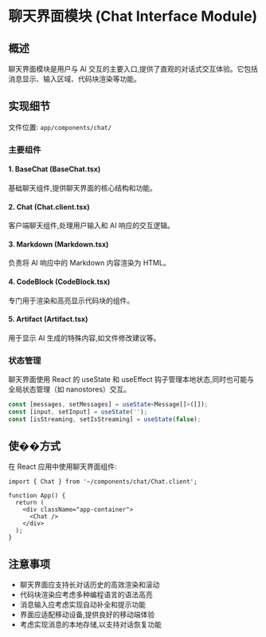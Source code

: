 # 聊天界面模块 (Chat Interface Module)

## 概述

聊天界面模块是用户与 AI 交互的主要入口,提供了直观的对话式交互体验。它包括消息显示、输入区域、代码块渲染等功能。

## 实现细节

文件位置: `app/components/chat/`

### 主要组件

#### 1. BaseChat (BaseChat.tsx)

基础聊天组件,提供聊天界面的核心结构和功能。

#### 2. Chat (Chat.client.tsx)

客户端聊天组件,处理用户输入和 AI 响应的交互逻辑。

#### 3. Markdown (Markdown.tsx)

负责将 AI 响应中的 Markdown 内容渲染为 HTML。

#### 4. CodeBlock (CodeBlock.tsx)

专门用于渲染和高亮显示代码块的组件。

#### 5. Artifact (Artifact.tsx)

用于显示 AI 生成的特殊内容,如文件修改建议等。

### 状态管理

聊天界面使用 React 的 useState 和 useEffect 钩子管理本地状态,同时也可能与全局状态管理（如 nanostores）交互。

```typescript
const [messages, setMessages] = useState<Message[]>([]);
const [input, setInput] = useState('');
const [isStreaming, setIsStreaming] = useState(false);
```

## 使��方式

在 React 应用中使用聊天界面组件:

```tsx
import { Chat } from '~/components/chat/Chat.client';

function App() {
  return (
    <div className="app-container">
      <Chat />
    </div>
  );
}
```

## 注意事项

- 聊天界面应支持长对话历史的高效渲染和滚动
- 代码块渲染应考虑多种编程语言的语法高亮
- 消息输入应考虑实现自动补全和提示功能
- 界面应适配移动设备,提供良好的移动端体验
- 考虑实现消息的本地存储,以支持对话恢复功能
